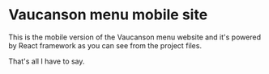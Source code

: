 # Vaucanson menu mobile site
This is the mobile version of the Vaucanson menu website and it's powered by React framework as you can see from the project files.

That's all I have to say.